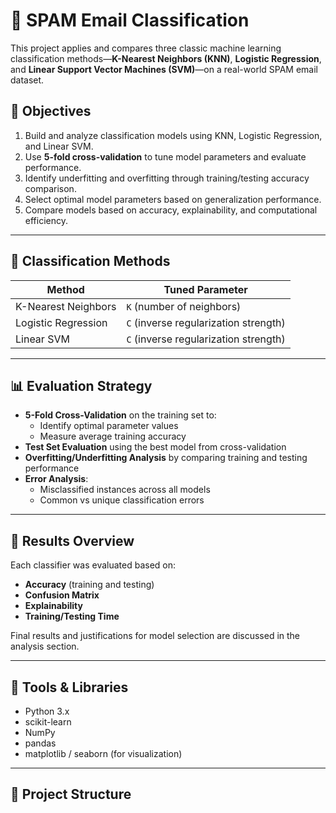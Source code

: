 # 📧 SPAM Email Classification

This project applies and compares three classic machine learning classification methods—**K-Nearest Neighbors (KNN)**, **Logistic Regression**, and **Linear Support Vector Machines (SVM)**—on a real-world SPAM email dataset.

## 🎯 Objectives

1. Build and analyze classification models using KNN, Logistic Regression, and Linear SVM.
2. Use **5-fold cross-validation** to tune model parameters and evaluate performance.
3. Identify underfitting and overfitting through training/testing accuracy comparison.
4. Select optimal model parameters based on generalization performance.
5. Compare models based on accuracy, explainability, and computational efficiency.

---

## 🧠 Classification Methods

| Method                | Tuned Parameter     |
|-----------------------|---------------------|
| K-Nearest Neighbors   | `K` (number of neighbors) |
| Logistic Regression   | `C` (inverse regularization strength) |
| Linear SVM            | `C` (inverse regularization strength) |

---

## 📊 Evaluation Strategy

- **5-Fold Cross-Validation** on the training set to:
  - Identify optimal parameter values
  - Measure average training accuracy
- **Test Set Evaluation** using the best model from cross-validation
- **Overfitting/Underfitting Analysis** by comparing training and testing performance
- **Error Analysis**:
  - Misclassified instances across all models
  - Common vs unique classification errors

---

## 📝 Results Overview

Each classifier was evaluated based on:

- **Accuracy** (training and testing)
- **Confusion Matrix**
- **Explainability**
- **Training/Testing Time**

Final results and justifications for model selection are discussed in the analysis section.

---

## 🧰 Tools & Libraries

- Python 3.x
- scikit-learn
- NumPy
- pandas
- matplotlib / seaborn (for visualization)

---

## 📂 Project Structure

